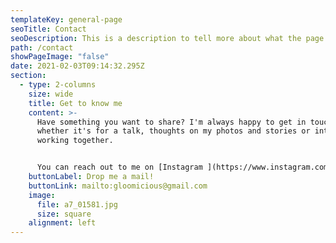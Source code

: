```yaml
---
templateKey: general-page
seoTitle: Contact
seoDescription: This is a description to tell more about what the page is about.
path: /contact
showPageImage: "false"
date: 2021-02-03T09:14:32.295Z
section:
  - type: 2-columns
    size: wide
    title: Get to know me
    content: >-
      Have something you want to share? I'm always happy to get in touch,
      whether it's for a talk, thoughts on my photos and stories or interest in
      working together.


      You can reach out to me on [Instagram ](https://www.instagram.com/gloomicious/)or write a [mail ](mailto:gloomicious@gmail.com)and I'll check back with you as soon as possible :)
    buttonLabel: Drop me a mail!
    buttonLink: mailto:gloomicious@gmail.com
    image:
      file: a7_01581.jpg
      size: square
    alignment: left
---
```

